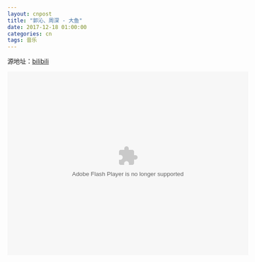 ```yaml
---
layout: cnpost
title: "郭沁、周深 - 大鱼"
date: 2017-12-18 01:00:00
categories: cn
tags: 音乐
---
```


源地址：[bilibili](https://www.bilibili.com/video/av15492917/)

<embed id="embed-video" height="415" width="544" quality="high" allowfullscreen="true" type="application/x-shockwave-flash" src="//static.hdslb.com/miniloader.swf" flashvars="aid=15492917&page=1" pluginspage="//www.adobe.com/shockwave/download/download.cgi?P1_Prod_Version=ShockwaveFlash">